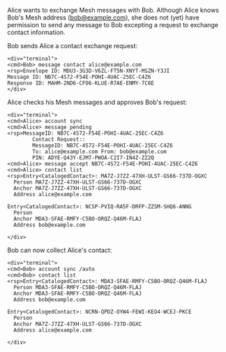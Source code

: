 
Alice wants to exchange Mesh messages with Bob. Although Alice knows Bob's Mesh address 
(bob@example.com), she does not (yet) have permission to send any message to Bob
excepting a request to exchange contact information.

Bob sends Alice a contact exchange request:


~~~~
<div="terminal">
<cmd>Bob> message contact alice@example.com
<rsp>Envelope ID: MDU3-3G3D-V6ZL-FT5N-XNYT-MSZN-Y3JI
Message ID: NB7C-4S72-F54E-POHI-4UAC-25EC-C4Z6
Response ID: MAHM-2ND6-CFO6-KLUE-R7AE-ENMY-7C6E
</div>
~~~~

Alice checks his Mesh messages and approves Bob's request:


~~~~
<div="terminal">
<cmd>Alice> account sync
<cmd>Alice> message pending
<rsp>MessageID: NB7C-4S72-F54E-POHI-4UAC-25EC-C4Z6
        Contact Request::
        MessageID: NB7C-4S72-F54E-POHI-4UAC-25EC-C4Z6
        To: alice@example.com From: bob@example.com
        PIN: ADYE-Q43Y-EJM7-PWOA-C2I7-IN4Z-ZZ2Q
<cmd>Alice> message accept NB7C-4S72-F54E-POHI-4UAC-25EC-C4Z6
<cmd>Alice> contact list
<rsp>Entry<CatalogedContact>: MA7Z-J7ZZ-47XH-ULST-GS66-737D-OGXC
  Person MA7Z-J7ZZ-47XH-ULST-GS66-737D-OGXC
  Anchor MA7Z-J7ZZ-47XH-ULST-GS66-737D-OGXC
  Address alice@example.com

Entry<CatalogedContact>: NCSP-PVIQ-RA5F-DRFP-ZZSM-SHQ6-ANNG
  Person 
  Anchor MDA3-SFAE-RMFY-C5BO-ORQZ-Q46M-FLAJ
  Address bob@example.com

</div>
~~~~

Bob can now collect Alice's contact:


~~~~
<div="terminal">
<cmd>Bob> account sync /auto
<cmd>Bob> contact list
<rsp>Entry<CatalogedContact>: MDA3-SFAE-RMFY-C5BO-ORQZ-Q46M-FLAJ
  Person MDA3-SFAE-RMFY-C5BO-ORQZ-Q46M-FLAJ
  Anchor MDA3-SFAE-RMFY-C5BO-ORQZ-Q46M-FLAJ
  Address bob@example.com

Entry<CatalogedContact>: NCRN-QPDZ-OYW4-FEWI-KEO4-WCEJ-PKCE
  Person 
  Anchor MA7Z-J7ZZ-47XH-ULST-GS66-737D-OGXC
  Address alice@example.com

</div>
~~~~

